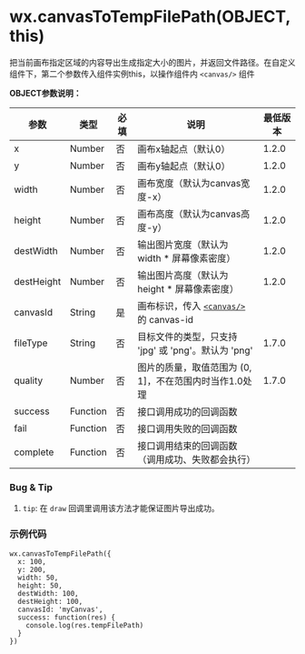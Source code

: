 <!-- https://developers.weixin.qq.com/miniprogram/dev/api/canvas/temp-file.html -->

wx.canvasToTempFilePath(OBJECT, this)
=====================================

把当前画布指定区域的内容导出生成指定大小的图片，并返回文件路径。在自定义组件下，第二个参数传入组件实例this，以操作组件内 `<canvas/>` 组件

**OBJECT参数说明：**

  参数         |  类型       |  必填 |  说明                                                                                                        | 最低版本 
---------------|-------------|-------|--------------------------------------------------------------------------------------------------------------|----------
  x            |  Number     |  否   |  画布x轴起点（默认0）                                                                                        |  1.2.0   
  y            |  Number     |  否   |  画布y轴起点（默认0）                                                                                        |  1.2.0   
  width        |  Number     |  否   |  画布宽度（默认为canvas宽度-x）                                                                              |  1.2.0   
  height       |  Number     |  否   |  画布高度（默认为canvas高度-y）                                                                              |  1.2.0   
  destWidth    |  Number     |  否   |  输出图片宽度（默认为 width * 屏幕像素密度）                                                                 |  1.2.0   
  destHeight   |  Number     |  否   |  输出图片高度（默认为 height * 屏幕像素密度）                                                                |  1.2.0   
  canvasId     |  String     |  是   |画布标识，传入 [`<canvas/>`](https://developers.weixin.qq.com/miniprogram/dev/component/canvas.html) 的 canvas-id|          
  fileType     |  String     |  否   |  目标文件的类型，只支持 'jpg' 或 'png'。默认为 'png'                                                         |  1.7.0   
  quality      |  Number     |  否   |  图片的质量，取值范围为 (0, 1]，不在范围内时当作1.0处理                                                      |  1.7.0   
  success      |  Function   |  否   |  接口调用成功的回调函数                                                                                      |          
  fail         |  Function   |  否   |  接口调用失败的回调函数                                                                                      |          
  complete     |  Function   |  否   |  接口调用结束的回调函数（调用成功、失败都会执行）                                                            |          

### Bug & Tip

1.  `tip`: 在 `draw` 回调里调用该方法才能保证图片导出成功。

### 示例代码

    wx.canvasToTempFilePath({
      x: 100,
      y: 200,
      width: 50,
      height: 50,
      destWidth: 100,
      destHeight: 100,
      canvasId: 'myCanvas',
      success: function(res) {
        console.log(res.tempFilePath)
      } 
    })
